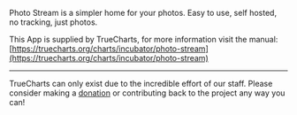 Photo Stream is a simpler home for your photos. Easy to use, self hosted, no tracking, just photos.

This App is supplied by TrueCharts, for more information visit the manual: [https://truecharts.org/charts/incubator/photo-stream](https://truecharts.org/charts/incubator/photo-stream)

---

TrueCharts can only exist due to the incredible effort of our staff.
Please consider making a [donation](https://truecharts.org/about/sponsor) or contributing back to the project any way you can!
